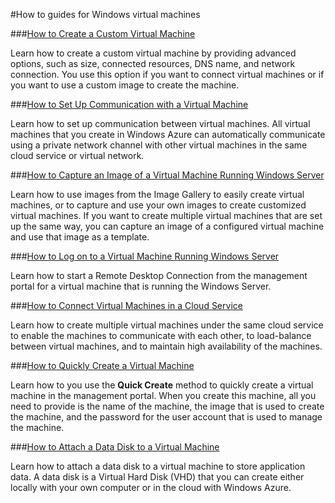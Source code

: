 <properties linkid="manage-windows-how-to" urlDisplayName="How to guides" pageTitle="Windows Azure Windows virtual machine how-to guides" title="Windows Azure Windows virtual machine how-to guides" metaKeywords="Azure VMs, Windows vms, Windows virtual machine, Azure virtual machine" Description="Find topics about Windows virtual machines (VMs) on Windows Azure." metaCanonical="" disqusComments="0" umbracoNaviHide="0" />



#How to guides for Windows virtual machines


###[How to Create a Custom Virtual Machine](/en-us/manage/windows/how-to-guides/custom-create-a-vm/)

Learn how to create a custom virtual machine by providing advanced options, such as size, connected resources, DNS name, and network connection. You use this option if you want to connect virtual machines or if you want to use a custom image to create the machine.
 
###[How to Set Up Communication with a Virtual Machine](/en-us/manage/windows/how-to-guides/setup-endpoints/)
 
Learn how to set up communication between virtual machines. All virtual machines that you create in Windows Azure can automatically communicate using a private network channel with other virtual machines in the same cloud service or virtual network. 

###[How to Capture an Image of a Virtual Machine Running Windows Server](/en-us/manage/windows/how-to-guides/capture-an-image/)
 
Learn how to use images from the Image Gallery to easily create virtual machines, or to capture and use your own images to create customized virtual machines. If you want to create multiple virtual machines that are set up the same way, you can capture an image of a configured virtual machine and use that image as a template.

###[How to Log on to a Virtual Machine Running Windows Server](/en-us/manage/windows/how-to-guides/log-on-a-windows-vm/)
 
Learn how to start a Remote Desktop Connection from the management portal for a virtual machine that is running the Windows Server.

###[How to Connect Virtual Machines in a Cloud Service](/en-us/manage/windows/how-to-guides/connect-to-a-cloud-service/)
 
Learn how to create multiple virtual machines under the same cloud service to enable the machines to communicate with each other, to load-balance between virtual machines, and to maintain high availability of the machines.

###[How to Quickly Create a Virtual Machine](/en-us/manage/windows/how-to-guides/quickly-create-a-vm/)

Learn how to you use the **Quick Create** method to quickly create a virtual machine in the management portal. When you create this machine, all you need to provide is the name of the machine, the image that is used to create the machine, and the password for the user account that is used to manage the machine.

###[How to Attach a Data Disk to a Virtual Machine](/en-us/manage/windows/how-to-guides/attach-a-disk/)

Learn how to attach a data disk to a virtual machine to store application data. A data disk is a Virtual Hard Disk (VHD) that you can create either locally with your own computer or in the cloud with Windows Azure. 